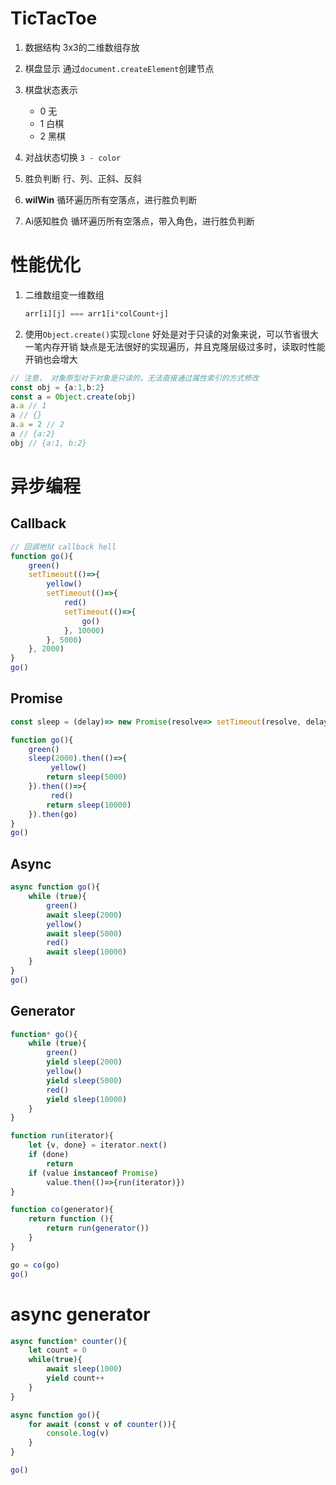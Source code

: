# TicTacToe

1. 数据结构
   3x3的二维数组存放

2. 棋盘显示
   通过`document.createElement`创建节点

3. 棋盘状态表示
   - 0 无
   - 1 白棋
   - 2 黑棋
4. 对战状态切换
   `3 - color`
5. 胜负判断
   行、列、正斜、反斜
6. **wilWin**
   循环遍历所有空落点，进行胜负判断
7. Ai感知胜负
   循环遍历所有空落点，带入角色，进行胜负判断

  # 性能优化

1. 二维数组变一维数组

   ```typescript
   arr[i][j] === arr1[i*colCount+j]
   ```

2.  使用`Object.create()`实现`clone`
   好处是对于只读的对象来说，可以节省很大一笔内存开销
   缺点是无法很好的实现遍历，并且克隆层级过多时，读取时性能开销也会增大

   ```typescript
   // 注意， 对象原型对于对象是只读的，无法直接通过属性索引的方式修改
   const obj = {a:1,b:2}
   const a = Object.create(obj)
   a.a // 1
   a // {}
   a.a = 2 // 2
   a // {a:2}
   obj // {a:1, b:2}
   ```

   

# 异步编程

## Callback

```typescript
// 回调地狱 callback hell
function go(){
	green()
	setTimeout(()=>{
		yellow()
		setTimeout(()=>{
			red()
			setTimeout(()=>{
				go()
			}, 10000)
		}, 5000)
	}, 2000)
}
go()
```

## Promise

```typescript
const sleep = (delay)=> new Promise(resolve=> setTimeout(resolve, delay))

function go(){
    green()
    sleep(2000).then(()=>{
         yellow()
		return sleep(5000)
    }).then(()=>{
         red()
		return sleep(10000)
    }).then(go)
}
go()
```

## Async

```typescript
async function go(){
    while (true){
        green()
        await sleep(2000)
        yellow()
        await sleep(5000)
        red()
        await sleep(10000)
    }
}
go()
```

## Generator

```typescript
function* go(){
    while (true){
        green()
        yield sleep(2000)
        yellow()
        yield sleep(5000)
        red()
        yield sleep(10000)
    }
}

function run(iterator){
    let {v, done} = iterator.next()
    if (done)
        return
    if (value instanceof Promise)
        value.then(()=>{run(iterator)})
}

function co(generator){
    return function (){
        return run(generator())
    }
}

go = co(go)
go()
```

# async generator

```typescript
async function* counter(){
    let count = 0
	while(true){
        await sleep(1000)
        yield count++
    }
}

async function go(){
	for await (const v of counter()){
        console.log(v)
    }
}

go()
```

